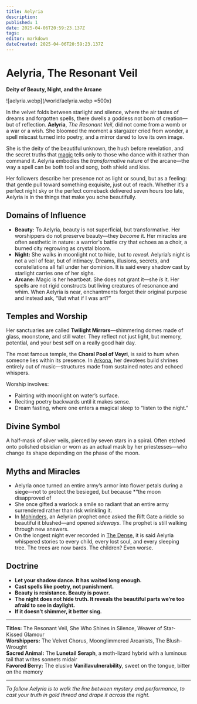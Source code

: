 ```yaml
---
title: Aelyria
description: 
published: 1
date: 2025-04-06T20:59:23.137Z
tags: 
editor: markdown
dateCreated: 2025-04-06T20:59:23.137Z
---
```


# Aelyria, The Resonant Veil  
**Deity of Beauty, Night, and the Arcane**

![aelyria.webp](/world/aelyria.webp =500x)

In the velvet folds between starlight and silence, where the air tastes of dreams and forgotten spells, there dwells a goddess not born of creation—but of reflection. **Aelyria**, *The Resonant Veil*, did not come from a womb or a war or a wish. She bloomed the moment a stargazer cried from wonder, a spell miscast turned into poetry, and a mirror dared to love its own image.

She is the deity of the beautiful unknown, the hush before revelation, and the secret truths that [magic](/structure/mechanic/magic.md) tells only to those who dance with it rather than command it. Aelyria embodies the *transformative* nature of the arcane—the way a spell can be both tool and song, both shield and kiss.

Her followers describe her presence not as light or sound, but as a feeling: that gentle pull toward something exquisite, just out of reach. Whether it’s a perfect night sky or the perfect comeback delivered seven hours too late, Aelyria is in the things that make you ache beautifully.

## **Domains of Influence**

- **Beauty:** To Aelyria, beauty is not superficial, but transformative. Her worshippers do not preserve beauty—they *become* it. Her miracles are often aesthetic in nature: a warrior's battle cry that echoes as a choir, a burned city regrowing as crystal bloom.
- **Night:** She walks in moonlight not to hide, but to *reveal*. Aelyria’s night is not a veil of fear, but of intimacy. Dreams, illusions, secrets, and constellations all fall under her dominion. It is said every shadow cast by starlight carries one of her sighs.
- **Arcane:** Magic is her heartbeat. She does not grant it—she *is* it. Her spells are not rigid constructs but living creatures of resonance and whim. When Aelyria is near, enchantments forget their original purpose and instead ask, “But what if I was art?”

## **Temples and Worship**

Her sanctuaries are called **Twilight Mirrors**—shimmering domes made of glass, moonstone, and still water. They reflect not just light, but memory, potential, and your best self on a really good hair day.  

The most famous temple, the **Choral Pool of Veyri**, is said to hum when someone lies within its presence. In [Arkona](/location/settlement/city/arkona.md), her devotees build shrines entirely out of music—structures made from sustained notes and echoed whispers.

Worship involves:
- Painting with moonlight on water’s surface.
- Reciting poetry backwards until it makes sense.
- Dream fasting, where one enters a magical sleep to “listen to the night.”

## **Divine Symbol**

A half-mask of silver veils, pierced by seven stars in a spiral. Often etched onto polished obsidian or worn as an actual mask by her priestesses—who change its shape depending on the phase of the moon.

## **Myths and Miracles**

- Aelyria once turned an entire army’s armor into flower petals during a siege—not to protect the besieged, but because *“the moon disapproved of
- She once gifted a warlock a smile so radiant that an entire army surrendered rather than risk wrinkling it.
- In [Mohinders](/location/settlement/city/mohinders.md), an Aelyrian prophet once asked the Rift Gate a riddle so beautiful it blushed—and opened *sideways*. The prophet is still walking through new answers.
- On the longest night ever recorded in [The Dense](/location/plane/the-dense.md), it is said Aelyria whispered stories to every child, every lost soul, and every sleeping tree. The trees are now bards. The children? Even worse.

## **Doctrine**

- **Let your shadow dance. It has waited long enough.**
- **Cast spells like poetry, not punishment.**
- **Beauty is resistance. Beauty is power.**
- **The night does not hide truth. It reveals the beautiful parts we’re too afraid to see in daylight.**
- **If it doesn’t shimmer, it better sing.**

---

**Titles:** The Resonant Veil, She Who Shines in Silence, Weaver of Star-Kissed Glamour  
**Worshippers:** The Velvet Chorus, Moonglimmered Arcanists, The Blush-Wrought  
**Sacred Animal:** The **Lunetail Seraph**, a moth-lizard hybrid with a luminous tail that writes sonnets midair  
**Favored Berry:** The elusive **Vanillavulnerability**, sweet on the tongue, bitter on the memory  

---
*To follow Aelyria is to walk the line between mystery and performance, to cast your truth in gold thread and drape it across the night.*
